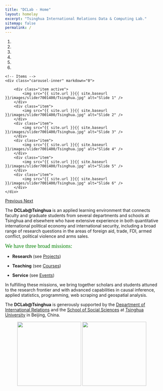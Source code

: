 ```yaml
---
title: "DCLab - Home"
layout: homelay
excerpt: "Tsinghua International Relations Data & Computing Lab."
sitemap: false
permalink: /
---
```


<div markdown="0" id="carousel" class="carousel slide" data-ride="carousel" data-interval="5000" data-pause="hover" >
    <!-- Menu -->
    <ol class="carousel-indicators">
        <li data-target="#carousel" data-slide-to="0" class="active"></li>
        <li data-target="#carousel" data-slide-to="1"></li>
        <li data-target="#carousel" data-slide-to="2"></li>
        <li data-target="#carousel" data-slide-to="3"></li>
        <li data-target="#carousel" data-slide-to="4"></li>
        <li data-target="#carousel" data-slide-to="5"></li>
    </ol>

    <!-- Items -->
    <div class="carousel-inner" markdown="0">

        <div class="item active">
            <img src="{{ site.url }}{{ site.baseurl }}/images/slider7001400/Tsinghua.jpg" alt="Slide 1" />
        </div>
        <div class="item">
            <img src="{{ site.url }}{{ site.baseurl }}/images/slider7001400/Tsinghua.jpg" alt="Slide 2" />
        </div>
        <div class="item">
            <img src="{{ site.url }}{{ site.baseurl }}/images/slider7001400/Tsinghua.jpg" alt="Slide 3" />
        </div>
        <div class="item">
            <img src="{{ site.url }}{{ site.baseurl }}/images/slider7001400/Tsinghua.jpg" alt="Slide 4" />
        </div>
        <div class="item">
            <img src="{{ site.url }}{{ site.baseurl }}/images/slider7001400/Tsinghua.jpg" alt="Slide 5" />
        </div>
        <div class="item">
            <img src="{{ site.url }}{{ site.baseurl }}/images/slider7001400/Tsinghua.jpg" alt="Slide 6" />
        </div>
    </div> 
  <a class="left carousel-control" href="#carousel" role="button" data-slide="prev">
    <span class="glyphicon glyphicon-chevron-left" aria-hidden="true"></span>
    <span class="sr-only">Previous</span>
  </a>
  <a class="right carousel-control" href="#carousel" role="button" data-slide="next">
    <span class="glyphicon glyphicon-chevron-right" aria-hidden="true"></span>
    <span class="sr-only">Next</span>
  </a>
</div>

The **DCLab@Tsinghua** is an applied learning environment that connects faculty and graduate students from several departments and schools at Tsinghua and elsewhere who have extensive experience in both quantitative international political economy and international security, including a broad range of research questions in the areas of foreign aid, trade, FDI, armed conflict, political violence and arms sales.

<font size="4"
face="verdana"
color="green"> 
We have three broad missions:<br> 
</font>
        
        
- **Research**  (see [Projects](projects))

- **Teaching** (see [Courses](courses))

- **Service**  (see [Events](events))


In fulfilling these missions, we bring together scholars and students attuned to the research frontier and with advanced capabilities in causal inference, applied statistics, programming, web scraping and geospatial analysis.

The **DCLab@Tsinghua** is generously supported by the [Department of International Relations](http://www.dir.tsinghua.edu.cn/) and the [School of Social Sciences](http://www.sss.tsinghua.edu.cn/) at [Tsinghua University](https://www.tsinghua.edu.cn/) in Beijing, China. 


<figure class="fourth">
  <img src="{{ site.url }}{{ site.baseurl }}/images/logopic/tsinghua.jpeg" style="width: 210px">
  <img src="{{ site.url }}{{ site.baseurl }}/images/logopic/header.png" style="width: 210px">
</figure>
